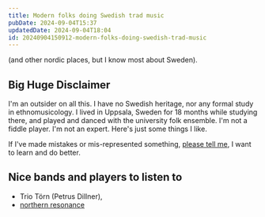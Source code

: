 ```yaml
---
title: Modern folks doing Swedish trad music
pubDate: 2024-09-04T15:37
updatedDate: 2024-09-04T18:04
id: 20240904150912-modern-folks-doing-swedish-trad-music
---
```


(and other nordic places, but I know most about Sweden).

## Big Huge Disclaimer

I'm an outsider on all this. I have no Swedish heritage, nor any formal study in ethnomusicology. I lived in Uppsala, Sweden for 18 months while studying there, and played and danced with the university folk ensemble. I'm not a fiddle player. I'm not an expert. Here's just some things I like.

If I've made mistakes or mis-represented something, [please tell me](mailto:hi@caro.fyi), I want to learn and do better.

## Nice bands and players to listen to

- Trio Törn (Petrus Dillner),
- [northern resonance](https://www.northernresonance.se/)
